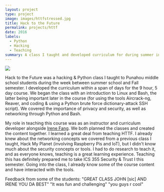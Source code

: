 ```yaml
---
layout: project
type: project
image: images/httfstressed.jpg
title: Hack to the Future
permalink: projects/httf
date: 2016
labels:
  - Python
  - Hacking
  - Teaching
summary: A class I taught and developed curriculum for during summer intersession.
---
```


<img class="ui image" src="{{ site.baseurl }}/images/httfstressed.jpg">

Hack to the Future was a hacking & Python class I taught to Punahou middle school students during the week between summer school and Fall semester. I developed the curriculum within a span of days for the 9 hour, 5 day course. We began the class with an introduction to Linux and Bash, the latter being important later in the course (for using the tools Aircrack-ng, Reaver, and coding & using a Python brute force dictionary-attack SSH script). We covered the importance of privacy and security, as well as networking through Python and Bash.

My role in teaching this course was as an instructor and curriculum developer alongside [Irene Fang](https://irene-f.github.io/). We both planned the classes and created the content together. I learned a great deal from teaching HTTF. I already knew about the networking concepts we covered from a previous class I taught, Hack My Planet (involving Raspberry Pis and IoT), but I didn't know much about the security concepts or tools. I had to do research to teach it, and as everyone knows, teaching is a great learning experience. Teaching this has definitely prepared me to take ICS 355 Security & Trust I this semester. Going into the class, I already know some of the course content and have interacted with the tools.

Feedback from some of the students:
"GREAT CLASS JOHN [sic] AND IRENE YOU DA BEST"
"It was fun and challenging"
"you guys r cool"
